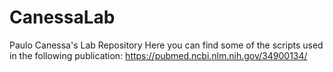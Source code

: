 # CanessaLab
Paulo Canessa's Lab Repository
Here you can find some of the scripts used in the following publication: https://pubmed.ncbi.nlm.nih.gov/34900134/
